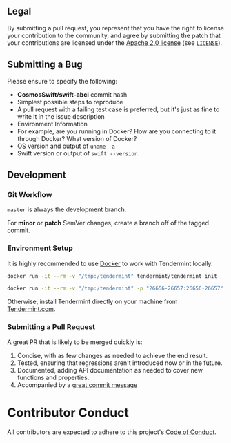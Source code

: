 ## Legal

By submitting a pull request, you represent that you have the right to license your contribution to the community, and agree by submitting the patch
that your contributions are licensed under the [Apache 2.0 license](https://www.apache.org/licenses/LICENSE-2.0.html) (see [`LICENSE`](../LICENSE)).

## Submitting a Bug

Please ensure to specify the following:

* **CosmosSwift/swift-abci** commit hash
* Simplest possible steps to reproduce
* A pull request with a failing test case is preferred, but it's just as fine to write it in the issue description
* Environment Information
* For example, are you running in Docker? How are you connecting to it through Docker? What version of Docker?
* OS version and output of `uname -a`
* Swift version or output of `swift --version`

## Development

### Git Workflow

`master` is always the development branch.

For **minor** or **patch** SemVer changes, create a branch off of the tagged commit.

### Environment Setup

It is highly recommended to use [Docker](https://docker.com) to work with Tendermint locally.

```bash
docker run -it --rm -v "/tmp:/tendermint" tendermint/tendermint init

docker run -it --rm -v "/tmp:/tendermint" -p "26656-26657:26656-26657"  tendermint/tendermint node --proxy_app="tcp://host.docker.internal:26658"
```

Otherwise, install Tendermint directly on your machine from [Tendermint.com](https://tendermint.com/docs/introduction/quick-start.html#overview).

### Submitting a Pull Request

A great PR that is likely to be merged quickly is:

1. Concise, with as few changes as needed to achieve the end result.
1. Tested, ensuring that regressions aren't introduced now or in the future.
1. Documented, adding API documentation as needed to cover new functions and properties.
1. Accompanied by a [great commit message](https://chris.beams.io/posts/git-commit/)

# Contributor Conduct

All contributors are expected to adhere to this project's [Code of Conduct](CODE_OF_CONDUCT.md).
